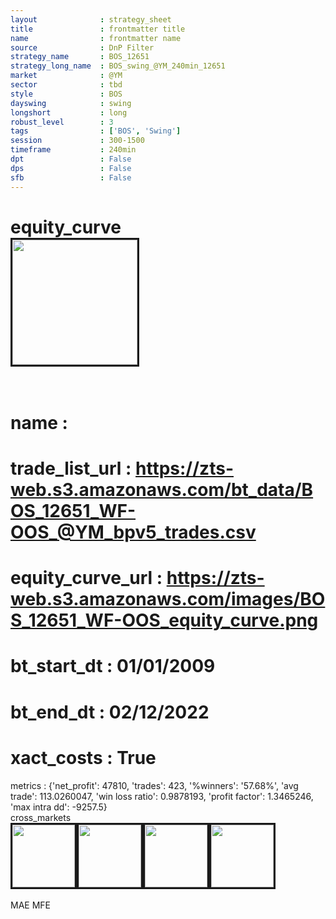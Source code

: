 ```yaml
---
layout              : strategy_sheet
title               : frontmatter title
name                : frontmatter name
source              : DnP Filter
strategy_name       : BOS_12651
strategy_long_name  : BOS_swing_@YM_240min_12651
market              : @YM
sector              : tbd
style               : BOS
dayswing            : swing
longshort           : long
robust_level        : 3
tags                : ['BOS', 'Swing']
session             : 300-1500
timeframe           : 240min
dpt                 : False
dps                 : False
sfb                 : False
---
```

equity_curve<br>
<img src='https://zts-web.s3.amazonaws.com/images/BOS_12651_WF-OOS_equity_curve.png' alt='' border=3 height=200><br><br>
================
name                : <br>
================
trade_list_url      : https://zts-web.s3.amazonaws.com/bt_data/BOS_12651_WF-OOS_@YM_bpv5_trades.csv<br>
================
equity_curve_url    : https://zts-web.s3.amazonaws.com/images/BOS_12651_WF-OOS_equity_curve.png<br>
================
bt_start_dt         : 01/01/2009<br>
================
bt_end_dt           : 02/12/2022<br>
================
xact_costs          : True<br>
================
metrics             : {'net_profit': 47810, 'trades': 423, '%winners': '57.68%', 'avg trade': 113.0260047, 'win loss ratio': 0.9878193, 'profit factor': 1.3465246, 'max intra dd': -9257.5}<br>
cross_markets<br>
<img src='https://zts-web.s3.amazonaws.com/images/BOS_12651_GrpStress_@NQ_equity_curve.png' alt='' border=3 height=100><img src='https://zts-web.s3.amazonaws.com/images/BOS_12651_GrpStress_@RTY_equity_curve.png' alt='' border=3 height=100><img src='https://zts-web.s3.amazonaws.com/images/BOS_12651_GrpStress_@EMD_equity_curve.png' alt='' border=3 height=100><img src='https://zts-web.s3.amazonaws.com/images/BOS_12651_GrpStress_@ES_equity_curve.png' alt='' border=3 height=100><br><br>
MAE
MFE
